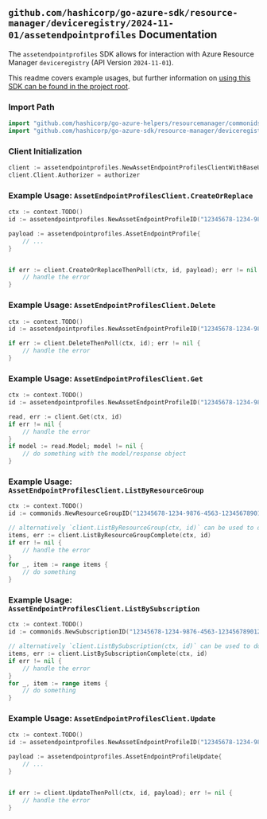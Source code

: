
## `github.com/hashicorp/go-azure-sdk/resource-manager/deviceregistry/2024-11-01/assetendpointprofiles` Documentation

The `assetendpointprofiles` SDK allows for interaction with Azure Resource Manager `deviceregistry` (API Version `2024-11-01`).

This readme covers example usages, but further information on [using this SDK can be found in the project root](https://github.com/hashicorp/go-azure-sdk/tree/main/docs).

### Import Path

```go
import "github.com/hashicorp/go-azure-helpers/resourcemanager/commonids"
import "github.com/hashicorp/go-azure-sdk/resource-manager/deviceregistry/2024-11-01/assetendpointprofiles"
```


### Client Initialization

```go
client := assetendpointprofiles.NewAssetEndpointProfilesClientWithBaseURI("https://management.azure.com")
client.Client.Authorizer = authorizer
```


### Example Usage: `AssetEndpointProfilesClient.CreateOrReplace`

```go
ctx := context.TODO()
id := assetendpointprofiles.NewAssetEndpointProfileID("12345678-1234-9876-4563-123456789012", "example-resource-group", "assetEndpointProfileName")

payload := assetendpointprofiles.AssetEndpointProfile{
	// ...
}


if err := client.CreateOrReplaceThenPoll(ctx, id, payload); err != nil {
	// handle the error
}
```


### Example Usage: `AssetEndpointProfilesClient.Delete`

```go
ctx := context.TODO()
id := assetendpointprofiles.NewAssetEndpointProfileID("12345678-1234-9876-4563-123456789012", "example-resource-group", "assetEndpointProfileName")

if err := client.DeleteThenPoll(ctx, id); err != nil {
	// handle the error
}
```


### Example Usage: `AssetEndpointProfilesClient.Get`

```go
ctx := context.TODO()
id := assetendpointprofiles.NewAssetEndpointProfileID("12345678-1234-9876-4563-123456789012", "example-resource-group", "assetEndpointProfileName")

read, err := client.Get(ctx, id)
if err != nil {
	// handle the error
}
if model := read.Model; model != nil {
	// do something with the model/response object
}
```


### Example Usage: `AssetEndpointProfilesClient.ListByResourceGroup`

```go
ctx := context.TODO()
id := commonids.NewResourceGroupID("12345678-1234-9876-4563-123456789012", "example-resource-group")

// alternatively `client.ListByResourceGroup(ctx, id)` can be used to do batched pagination
items, err := client.ListByResourceGroupComplete(ctx, id)
if err != nil {
	// handle the error
}
for _, item := range items {
	// do something
}
```


### Example Usage: `AssetEndpointProfilesClient.ListBySubscription`

```go
ctx := context.TODO()
id := commonids.NewSubscriptionID("12345678-1234-9876-4563-123456789012")

// alternatively `client.ListBySubscription(ctx, id)` can be used to do batched pagination
items, err := client.ListBySubscriptionComplete(ctx, id)
if err != nil {
	// handle the error
}
for _, item := range items {
	// do something
}
```


### Example Usage: `AssetEndpointProfilesClient.Update`

```go
ctx := context.TODO()
id := assetendpointprofiles.NewAssetEndpointProfileID("12345678-1234-9876-4563-123456789012", "example-resource-group", "assetEndpointProfileName")

payload := assetendpointprofiles.AssetEndpointProfileUpdate{
	// ...
}


if err := client.UpdateThenPoll(ctx, id, payload); err != nil {
	// handle the error
}
```
